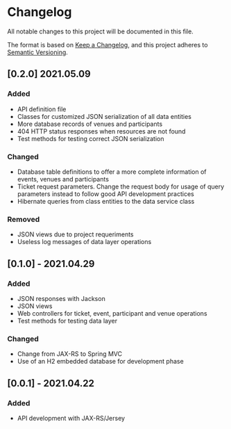 # Changelog

All notable changes to this project will be documented in this file.

The format is based on [Keep a Changelog](https://keepachangelog.com/en/1.0.0/),
and this project adheres to [Semantic Versioning](https://semver.org/spec/v2.0.0.html).

## [0.2.0] 2021.05.09

### Added

- API definition file
- Classes for customized JSON serialization of all data entities
- More database records of venues and participants
- 404 HTTP status responses when resources are not found
- Test methods for testing correct JSON serialization

### Changed

- Database table definitions to offer a more complete information of events, venues and participants
- Ticket request parameters. Change the request body for usage of query parameters instead to follow good API development practices
- Hibernate queries from class entities to the data service class

### Removed

- JSON views due to project requeriments
- Useless log messages of data layer operations

## [0.1.0] - 2021.04.29

### Added

- JSON responses with Jackson
- JSON views
- Web controllers for ticket, event, participant and venue operations
- Test methods for testing data layer

### Changed

- Change from JAX-RS to Spring MVC
- Use of an H2 embedded database for development phase

## [0.0.1] - 2021.04.22

### Added

- API development with JAX-RS/Jersey